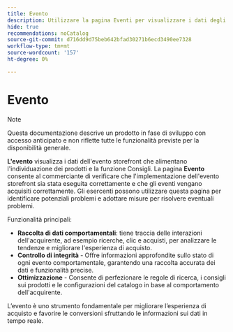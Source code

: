 ```yaml
---
title: Evento
description: Utilizzare la pagina Eventi per visualizzare i dati degli eventi della vetrina che alimentano l'individuazione dei prodotti e la funzione Consigli.
hide: true
recommendations: noCatalog
source-git-commit: d716dd9d75beb642bfad30271b6ecd3490ee7328
workflow-type: tm+mt
source-wordcount: '157'
ht-degree: 0%

---
```


# Evento

>[!NOTE]
>
>Questa documentazione descrive un prodotto in fase di sviluppo con accesso anticipato e non riflette tutte le funzionalità previste per la disponibilità generale.

**L&#39;evento** visualizza i dati dell&#39;evento storefront che alimentano l&#39;individuazione dei prodotti e la funzione Consigli. La pagina **Evento** consente al commerciante di verificare che l&#39;implementazione dell&#39;evento storefront sia stata eseguita correttamente e che gli eventi vengano acquisiti correttamente. Gli esercenti possono utilizzare questa pagina per identificare potenziali problemi e adottare misure per risolvere eventuali problemi.

Funzionalità principali:

- **Raccolta di dati comportamentali**: tiene traccia delle interazioni dell&#39;acquirente, ad esempio ricerche, clic e acquisti, per analizzare le tendenze e migliorare l&#39;esperienza di acquisto.
- **Controllo di integrità** - Offre informazioni approfondite sullo stato di ogni evento comportamentale, garantendo una raccolta accurata dei dati e funzionalità precise. &#x200B;
- **Ottimizzazione** - Consente di perfezionare le regole di ricerca, i consigli sui prodotti e le configurazioni del catalogo in base al comportamento dell&#39;acquirente. &#x200B;

L’evento è uno strumento fondamentale per migliorare l’esperienza di acquisto e favorire le conversioni sfruttando le informazioni sui dati in tempo reale.

